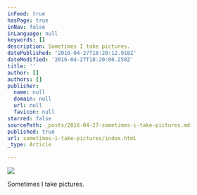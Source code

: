 ```yaml
---
inFeed: true
hasPage: true
inNav: false
inLanguage: null
keywords: []
description: Sometimes I take pictures.
datePublished: '2016-04-27T18:20:12.918Z'
dateModified: '2016-04-27T18:20:00.250Z'
title: ''
author: []
authors: []
publisher:
  name: null
  domain: null
  url: null
  favicon: null
starred: false
sourcePath: _posts/2016-04-27-sometimes-i-take-pictures.md
published: true
url: sometimes-i-take-pictures/index.html
_type: Article

---
```

![](https://the-grid-user-content.s3-us-west-2.amazonaws.com/75fe2445-90c5-440f-8b23-f0b60f0d8e23.jpg)

Sometimes I take pictures.